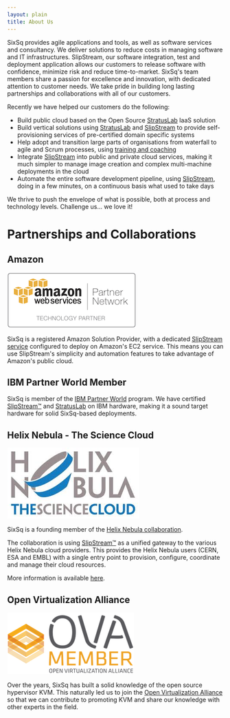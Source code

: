 ```yaml
---
layout: plain
title: About Us
---
```


SixSq provides agile applications and tools, as well as software services and consultancy. We deliver solutions to reduce costs in managing software and IT infrastructures. SlipStream, our software integration, test and deployment application allows our customers to release software with confidence, minimize risk and reduce time-to-market. SixSq's team members share a passion for excellence and innovation, with dedicated attention to customer needs. We take pride in building long lasting partnerships and collaborations with all of our customers.

Recently we have helped our customers do the following:
* Build public cloud based on the Open Source [StratusLab](/products/stratuslab.html) IaaS solution
* Build vertical solutions using [StratusLab](/products/stratuslab.html) and [SlipStream](/products/slipstream.html) to provide self-provisioning services of pre-certified domain specific systems
* Help adopt and transition large parts of organisations from waterfall to agile and Scrum processes, using [training and coaching](/products/training-coaching.html)
* Integrate [SlipStream](/products/slipstream.html) into public and private cloud services, making it much simpler to manage image creation and complex multi-machine deployments in the cloud
* Automate the entire software development pipeline, using [SlipStream](/products/slipstream.html), doing in a few minutes, on a continuous basis what used to take days

We thrive to push the envelope of what is possible, both at process and technology levels. Challenge us... we love it!

Partnerships and Collaborations
==============

Amazon
----------

![Amazon Solution Provider](/img/content/AWS_SolutionProvider_logo_RGB_Trans.png "Amazon Solution Provider")

SixSq is a registered Amazon Solution Provider, with a dedicated [SlipStream service](https://slipstream.sixsq.com) configured to deploy on Amazon's EC2 service.  This means you can use SlipStream's simplicity and automation features to take advantage of Amazon's public cloud.


IBM Partner World Member
------

SixSq is member of the [IBM Partner World](http://www.ibm.com/partnerworld) program. We have certified [SlipStream™](/products/slipstream.html) and [StratusLab](/products/stratuslab.html) on IBM hardware, making it a sound target hardware for solid SixSq-based deployments.


Helix Nebula - The Science Cloud
------

![Helix Nebula](/img/content/helix-nebula.jpg "Open Virtualization Alliance Member")

SixSq is a founding member of the [Helix Nebula collaboration](http://www.facebook.com/HelixNebula.TheScienceCloud). 

The collaboration is using [SlipStream™](/products/slipstream.html) as a unified gateway to the various
Helix Nebula cloud providers.  This provides the Helix Nebula users (CERN, ESA and EMBL) with a single
entry point to provision, configure, coordinate and manage their cloud resources. 

More information is available [here](news/2012/03/01/news-hn-annoucement.html).


Open Virtualization Alliance
-------

![Open Virtualization Alliance Member](/img/content/OVA_Member.png "Open Virtualization Alliance Member")

Over the years, SixSq has built a solid knowledge of the open source hypervisor KVM.  This naturally led us to join the [Open Virtualization Alliance](http://www.openvirtualizationalliance.org/) so that we can contribute to promoting KVM and share our knowledge with other experts in the field.


